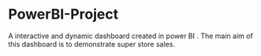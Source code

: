 # PowerBI-Project
A interactive and dynamic dashboard created in power BI . The main aim of this dashboard is to demonstrate super store sales.
